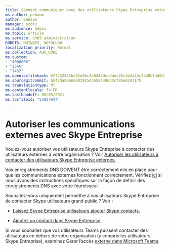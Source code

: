 ```yaml
---
title: Comment communiquer avec des utilisateurs Skype Entreprise externes
ms.author: pebaum
author: pebaum
manager: scotv
ms.audience: Admin
ms.topic: article
ms.service: o365-administration
ROBOTS: NOINDEX, NOFOLLOW
localization_priority: Normal
ms.collection: Adm_O365
ms.custom:
- "4000008"
- "2646"
- "1432"
ms.openlocfilehash: b7f452431bc92e5bc3c8447dccdaec25c3e2a24c7a38bf4d933d3f125e4d2d35
ms.sourcegitcommit: b5f7da89a650d2915dc652449623c78be6247175
ms.translationtype: MT
ms.contentlocale: fr-FR
ms.lasthandoff: 08/05/2021
ms.locfileid: "53927647"
---
```

# <a name="allow-external-communications-with-skype-for-business"></a>Autoriser les communications externes avec Skype Entreprise 

Voulez-vous autoriser vos utilisateurs Skype Entreprise à contacter des utilisateurs externes à votre organisation ? Voir [Autoriser les utilisateurs à contacter des utilisateurs Skype Entreprise externes.](https://docs.microsoft.com/skypeforbusiness/set-up-skype-for-business-online/allow-users-to-contact-external-skype-for-business-users)

Vos enregistrements DNS DOIVENT être correctement mis en place pour que les communications externes fonctionnent correctement. Vérifiez [ici](https://docs.microsoft.com/microsoft-365/admin/get-help-with-domains/set-up-your-domain-host-specific-instructions) si nous avons des instructions spécifiques sur la façon de définir des enregistrements DNS avec votre fournisseur. 

Souhaitez-vous uniquement permettre à vos utilisateurs Skype Entreprise de contacter Skype utilisateurs grand public ? Voir :

- [Laissez Skype Entreprise utilisateurs ajouter Skype contacts.](https://docs.microsoft.com/skypeforbusiness/set-up-skype-for-business-online/let-skype-for-business-users-add-skype-contacts) 

- [Ajoutez un contact dans Skype Entreprise](https://support.office.com/article/add-a-contact-in-skype-for-business-89338023-2adf-4f5c-90b6-f8b6f72fadd1).


Si vous souhaitez que vos utilisateurs Teams puissent contacter des utilisateurs en dehors de votre organisation (y compris les utilisateurs Skype Entreprise), examinez Gérer l’accès [externe dans Microsoft Teams](https://docs.microsoft.com/microsoftteams/let-your-teams-users-communicate-with-other-people). 